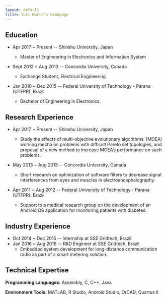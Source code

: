 ```yaml
---
layout: default
title: Yuri Marca's Homepage
---
```



## Education

* Apr 2017 ~ Present -- Shinshu University, Japan
  * Master of Engineering in Electronics and Information System

* Sept 2012 ~ Aug 2013 -- Concordia University, Canada
  * Exchange Student, Electrical Engineering

* Jan 2010 ~ Dec 2015 -- Federal University of Technology - Parana (UTFPR), Brazil
  * Bachelor of Engineering in Electronics

## Research Experience

* Apr 2017 ~ Present -- Shinshu University, Japan
  * Study the effects of multi-objective evolutionary algorithms’ (MOEA) working mecha on problems with difficult Pareto set topologies, and proposal of a new method to increase MOEA’s performance on such problems.

* May 2013 ~ Aug 2013 -- Concordia University, Canada
  * Short research on optimization of software filters to decrease signal interferences from eyes and muscles in electroencephalography.

* Apr 2011 ~ Aug 2012 -- Federal University of Technology - Parana (UTFPR), Brazil
  * Support to a medical research group on the development of an Android OS application for monitoring patients with diabetes.

## Industry Experience

* Oct 2014 ~ Dec 2015 -- Internship at SSE Gridtech, Brazil
* Jan 2016 ~ Aug 2016 -- R&D Engineer at SSE Gridtech, Brazil
  * Embedded system development for long-distance communication radio as part of a smart metering solution.

## Technical Expertise

**Programming Languages:** Assembly, C, C++, Java

**Environment Tools:** MATLAB, R Studio, Android Studio, OrCAD, Quartus II
